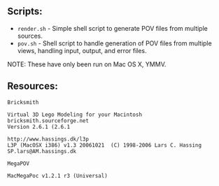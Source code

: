 
Scripts:
--------

- `render.sh` - Simple shell script to generate POV files from multiple sources.
- `pov.sh` - Shell script to handle generation of POV files from multiple views, handling input, output, and error files.

NOTE: These have only been run on Mac OS X, YMMV.


Resources:
----------

    Bricksmith
    
    Virtual 3D Lego Modeling for your Macintosh
    bricksmith.sourceforge.net
    Version 2.6.1 (2.6.1

    http://www.hassings.dk/l3p
    L3P (MacOSX i386) v1.3 20061021  (C) 1998-2006 Lars C. Hassing SP.lars@AM.hassings.dk

    MegaPOV
    
    MacMegaPoc v1.2.1 r3 (Universal)
